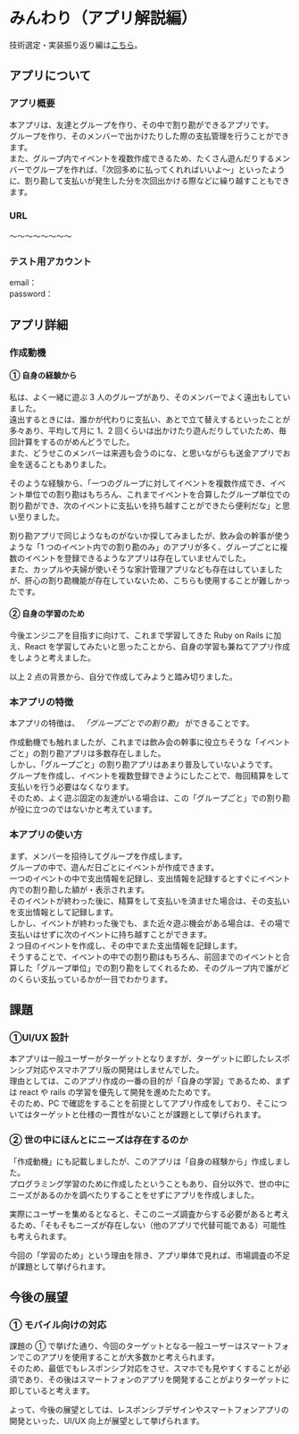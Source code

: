 # みんわり（アプリ解説編）

技術選定・実装振り返り編は[こちら](https://github.com/mizuki0201/minwari-backend)。

## アプリについて

### アプリ概要

本アプリは、友達とグループを作り、その中で割り勘ができるアプリです。  
グループを作り、そのメンバーで出かけたりした際の支払管理を行うことができます。  
また、グループ内でイベントを複数作成できるため、たくさん遊んだりするメンバーでグループを作れば、「次回多めに払ってくれればいいよ〜」といったように、割り勘して支払いが発生した分を次回出かける際などに繰り越すこともできます。

### URL

〜〜〜〜〜〜〜〜

### テスト用アカウント

email：  
password：

## アプリ詳細

### 作成動機

#### ① 自身の経験から

私は、よく一緒に遊ぶ 3 人のグループがあり、そのメンバーでよく遠出もしていました。  
遠出するときには、誰かが代わりに支払い、あとで立て替えするといったことが多々あり、平均して月に 1、2 回くらいは出かけたり遊んだりしていたため、毎回計算をするのがめんどうでした。  
また、どうせこのメンバーは来週も会うのにな、と思いながらも送金アプリでお金を送ることもありました。

そのような経験から、「一つのグループに対してイベントを複数作成でき、イベント単位での割り勘はもちろん、これまでイベントを合算したグループ単位での割り勘ができ、次のイベントに支払いを持ち越すことができたら便利だな」と思い至りました。

割り勘アプリで同じようなものがないか探してみましたが、飲み会の幹事が使うような「1 つのイベント内での割り勘のみ」のアプリが多く、グループごとに複数のイベントを登録できるようなアプリは存在していませんでした。  
また、カップルや夫婦が使いそうな家計管理アプリなども存在はしていましたが、肝心の割り勘機能が存在していないため、こちらも使用することが難しかったです。

#### ② 自身の学習のため

今後エンジニアを目指すに向けて、これまで学習してきた Ruby on Rails に加え、React を学習してみたいと思ったことから、自身の学習も兼ねてアプリ作成をしようと考えました。

以上 2 点の背景から、自分で作成してみようと踏み切りました。

### 本アプリの特徴

本アプリの特徴は、 _「グループごとでの割り勘」_ ができることです。

作成動機でも触れましたが、これまでは飲み会の幹事に役立ちそうな「イベントごと」の割り勘アプリは多数存在しました。  
しかし、「グループごと」の割り勘アプリはあまり普及していないようです。  
グループを作成し、イベントを複数登録できようにしたことで、毎回精算をして支払いを行う必要はなくなります。  
そのため、よく遊ぶ固定の友達がいる場合は、この「グループごと」での割り勘が役に立つのではないかと考えています。

### 本アプリの使い方

まず、メンバーを招待してグループを作成します。  
グループの中で、遊んだ日ごとにイベントが作成できます。  
一つのイベントの中で支出情報を記録し、支出情報を記録するとすぐにイベント内での割り勘した額が・表示されます。  
そのイベントが終わった後に、精算をして支払いを済ませた場合は、その支払いを支出情報として記録します。  
しかし、イベントが終わった後でも、また近々遊ぶ機会がある場合は、その場で支払いはせずに次のイベントに持ち越すことができます。  
2 つ目のイベントを作成し、その中でまた支出情報を記録します。  
そうすることで、イベントの中での割り勘はもちろん、前回までのイベントと合算した「グループ単位」での割り勘をしてくれるため、そのグループ内で誰がどのくらい支払っているかが一目でわかります。

## 課題

### ①UI/UX 設計

本アプリは一般ユーザーがターゲットとなりますが、ターゲットに即したレスポンシブ対応やスマホアプリ版の開発はしませんでした。  
理由としては、このアプリ作成の一番の目的が「自身の学習」であるため、まずは react や rails の学習を優先して開発を進めたためです。  
そのため、PC で確認をすることを前提としてアプリ作成をしており、そこについてはターゲットと仕様の一貫性がないことが課題として挙げられます。

### ② 世の中にほんとにニーズは存在するのか

「作成動機」にも記載しましたが、このアプリは「自身の経験から」作成しました。  
プログラミング学習のために作成したということもあり、自分以外で、世の中にニーズがあるのかを調べたりすることをせずにアプリを作成しました。

実際にユーザーを集めるとなると、そこのニーズ調査からする必要があると考えるため、「そもそもニーズが存在しない（他のアプリで代替可能である）可能性も考えられます。

今回の「学習のため」という理由を除き、アプリ単体で見れば、市場調査の不足が課題として挙げられます。

## 今後の展望

### ① モバイル向けの対応

課題の ① で挙げた通り、今回のターゲットとなる一般ユーザーはスマートフォンでこのアプリを使用することが大多数かと考えられます。  
そのため、最低でもレスポンシブ対応をさせ、スマホでも見やすくすることが必須であり、その後はスマートフォンのアプリを開発することがよりターゲットに即していると考えます。

よって、今後の展望としては、レスポンシブデザインやスマートフォンアプリの開発といった、UI/UX 向上が展望として挙げられます。
